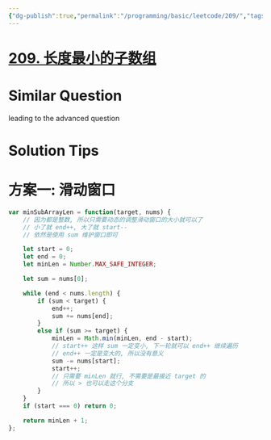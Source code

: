 ```yaml
---
{"dg-publish":true,"permalink":"/programming/basic/leetcode/209/","tags":["leetcode/pointer/sliding-window","leetcode/prefix-sum","leetcode/sub/consecutive","leetcode/unsolved","leetcode/binary-search"]}
---
```



# [209. 长度最小的子数组](https://leetcode.cn/problems/minimum-size-subarray-sum/)

# Similar Question

leading to the advanced question

# Solution Tips

# 方案一: 滑动窗口

```js
var minSubArrayLen = function(target, nums) {
    // 因为都是整数, 所以只需要动态的调整滑动窗口的大小就可以了
    // 小了就 end++, 大了就 start--
    // 依然是使用 sum 维护窗口即可

    let start = 0;
    let end = 0;
    let minLen = Number.MAX_SAFE_INTEGER;

    let sum = nums[0];

    while (end < nums.length) {
        if (sum < target) {
            end++;
            sum += nums[end];
        }
        else if (sum >= target) {
            minLen = Math.min(minLen, end - start);
            // start++ 这样 sum 一定变小, 下一轮就可以 end++ 继续遍历
            // end++ 一定是变大的, 所以没有意义
            sum -= nums[start];
            start++;
            // 只需要 minLen 就行, 不需要是最接近 target 的
            // 所以 > 也可以走这个分支
        }
    }
    if (start === 0) return 0;

    return minLen + 1;
};
```
